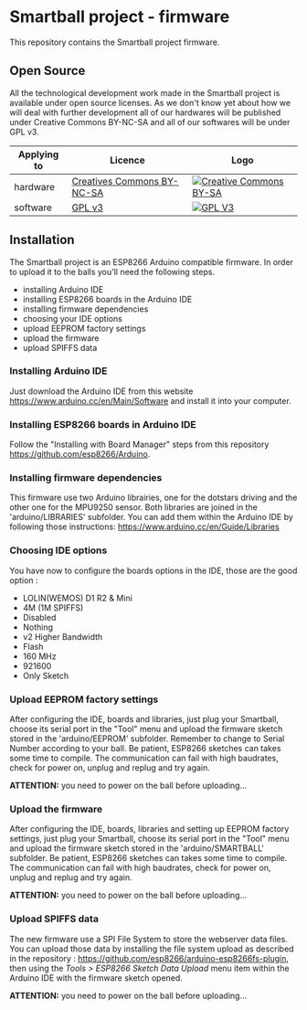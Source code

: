 # Smartball project - firmware

This repository contains the Smartball project firmware.

## Open Source

All the technological development work made in the Smartball project is available under open source licenses. As we don't know yet about how we will deal with further development all of our hardwares will be published under Creative Commons BY-NC-SA and all of our softwares will be under GPL v3.

|Applying to|Licence|Logo|
|---|---|---|
|hardware|[Creatives Commons BY-NC-SA](http://creativecommons.org/licenses/by-nc-sa/4.0/)|[![Creative Commons BY-SA](https://i.creativecommons.org/l/by-nc-sa/4.0/88x31.png) ](http://creativecommons.org/licenses/by-nc-sa/4.0/)|
|software|[GPL v3](http://www.gnu.org/licenses/gpl.html)|[![GPL V3](https://www.gnu.org/graphics/gplv3-88x31.png)](http://www.gnu.org/licenses/gpl.html)|

## Installation

The Smartball project is an ESP8266 Arduino compatible firmware. In order to upload it to the balls you'll need the following steps. 

- installing Arduino IDE
- installing ESP8266 boards in the Arduino IDE
- installing firmware dependencies
- choosing your IDE options
- upload EEPROM factory settings
- upload the firmware
- upload SPIFFS data

### Installing Arduino IDE 

Just download the Arduino IDE from this website https://www.arduino.cc/en/Main/Software and install it into your computer.

### Installing ESP8266 boards in Arduino IDE

Follow the "Installing with Board Manager" steps from this repository https://github.com/esp8266/Arduino.

### Installing firmware dependencies

This firmware use two Arduino librairies, one for the dotstars driving and the other one for the MPU9250 sensor. Both libraries are joined in the 'arduino/LIBRARIES' subfolder. You can add them within the Arduino IDE by following those instructions: https://www.arduino.cc/en/Guide/Libraries

### Choosing IDE options 

You have now to configure the boards options in the IDE, those are the good option : 
- LOLIN(WEMOS) D1 R2 & Mini
- 4M (1M SPIFFS)
- Disabled
- Nothing
- v2 Higher Bandwidth
- Flash
- 160 MHz
- 921600
- Only Sketch

### Upload EEPROM factory settings

After configuring the IDE, boards and libraries, just plug your Smartball, choose its serial port in the "Tool" menu and upload the firmware sketch stored in the 'arduino/EEPROM' subfolder. Remember to change to Serial Number according to your ball. Be patient, ESP8266 sketches can takes some time to compile. The communication can fail with high baudrates, check for power on, unplug and replug and try again.

**ATTENTION:** you need to power on the ball before uploading...


### Upload the firmware

After configuring the IDE, boards, libraries and setting up EEPROM factory settings, just plug your Smartball, choose its serial port in the "Tool" menu and upload the firmware sketch stored in the 'arduino/SMARTBALL' subfolder. Be patient, ESP8266 sketches can takes some time to compile. The communication can fail with high baudrates, check for power on, unplug and replug and try again.

**ATTENTION:** you need to power on the ball before uploading...

### Upload SPIFFS data

The new firmware use a SPI File System to store the webserver data files. You can upload those data by installing the file system upload as described in the repository : https://github.com/esp8266/arduino-esp8266fs-plugin, then using the *Tools > ESP8266 Sketch Data Upload* menu item within the Arduino IDE with the firmware sketch opened.

**ATTENTION:** you need to power on the ball before uploading...
